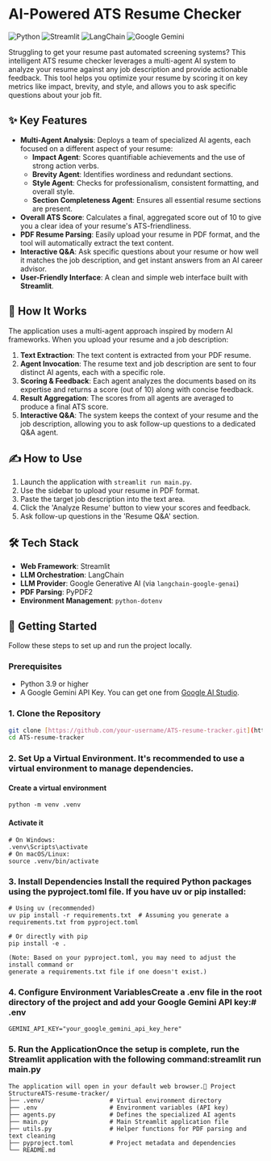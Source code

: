 # AI-Powered ATS Resume Checker

![Python](https://img.shields.io/badge/Python-3.9+-3776AB?logo=python&logoColor=white)
![Streamlit](https://img.shields.io/badge/Streamlit-1.32-FF4B4B?logo=streamlit&logoColor=white)
![LangChain](https://img.shields.io/badge/LangChain-blue?logo=langchain)
![Google Gemini](https://img.shields.io/badge/Google-Gemini-4285F4?logo=google&logoColor=white)

Struggling to get your resume past automated screening systems? This intelligent ATS resume checker leverages a multi-agent AI system to analyze your resume against any job description and provide actionable feedback.
This tool helps you optimize your resume by scoring it on key metrics like impact, brevity, and style, and allows you to ask specific questions about your job fit.

## ✨ Key Features

-   **Multi-Agent Analysis**: Deploys a team of specialized AI agents, each focused on a different aspect of your resume:
    -   **Impact Agent**: Scores quantifiable achievements and the use of strong action verbs.
    -   **Brevity Agent**: Identifies wordiness and redundant sections.
    -   **Style Agent**: Checks for professionalism, consistent formatting, and overall style.
    -   **Section Completeness Agent**: Ensures all essential resume sections are present.
-   **Overall ATS Score**: Calculates a final, aggregated score out of 10 to give you a clear idea of your resume's ATS-friendliness.
-   **PDF Resume Parsing**: Easily upload your resume in PDF format, and the tool will automatically extract the text content.
-   **Interactive Q&A**: Ask specific questions about your resume or how well it matches the job description, and get instant answers from an AI career advisor.
-   **User-Friendly Interface**: A clean and simple web interface built with **Streamlit**.

## 🤖 How It Works

The application uses a multi-agent approach inspired by modern AI frameworks. When you upload your resume and a job description:

1.  **Text Extraction**: The text content is extracted from your PDF resume.
2.  **Agent Invocation**: The resume text and job description are sent to four distinct AI agents, each with a specific role.
3.  **Scoring & Feedback**: Each agent analyzes the documents based on its expertise and returns a score (out of 10) along with concise feedback.
4.  **Result Aggregation**: The scores from all agents are averaged to produce a final ATS score.
5.  **Interactive Q&A**: The system keeps the context of your resume and the job description, allowing you to ask follow-up questions to a dedicated Q&A agent.

## ✍️ How to Use
1. Launch the application with `streamlit run main.py`.
2. Use the sidebar to upload your resume in PDF format.
3. Paste the target job description into the text area.
4. Click the 'Analyze Resume' button to view your scores and feedback.
5. Ask follow-up questions in the 'Resume Q&A' section.
## 🛠️ Tech Stack

-   **Web Framework**: Streamlit
-   **LLM Orchestration**: LangChain
-   **LLM Provider**: Google Generative AI (via `langchain-google-genai`)
-   **PDF Parsing**: PyPDF2
-   **Environment Management**: `python-dotenv`

## 🚀 Getting Started

Follow these steps to set up and run the project locally.

### Prerequisites

-   Python 3.9 or higher
-   A Google Gemini API Key. You can get one from [Google AI Studio](https://aistudio.google.com/app/apikey).

### 1. Clone the Repository

```sh
git clone [https://github.com/your-username/ATS-resume-tracker.git](https://github.com/your-username/ATS-resume-tracker.git)
cd ATS-resume-tracker
```

### 2. Set Up a Virtual Environment. It's recommended to use a virtual environment to manage dependencies. 
#### Create a virtual environment
```
python -m venv .venv
```
#### Activate it
```
# On Windows:
.venv\Scripts\activate
# On macOS/Linux:
source .venv/bin/activate
```
### 3. Install Dependencies Install the required Python packages using the pyproject.toml file. If you have uv or pip installed:
```
# Using uv (recommended)
uv pip install -r requirements.txt  # Assuming you generate a requirements.txt from pyproject.toml

# Or directly with pip
pip install -e .

(Note: Based on your pyproject.toml, you may need to adjust the install command or 
generate a requirements.txt file if one doesn't exist.)
```
### 4. Configure Environment VariablesCreate a .env file in the root directory of the project and add your Google Gemini API key:# .env
```
GEMINI_API_KEY="your_google_gemini_api_key_here"
```
### 5. Run the ApplicationOnce the setup is complete, run the Streamlit application with the following command:streamlit run main.py
```
The application will open in your default web browser.📂 Project StructureATS-resume-tracker/
├── .venv/                  # Virtual environment directory
├── .env                    # Environment variables (API key)
├── agents.py               # Defines the specialized AI agents
├── main.py                 # Main Streamlit application file
├── utils.py                # Helper functions for PDF parsing and text cleaning
├── pyproject.toml          # Project metadata and dependencies
└── README.md
```
